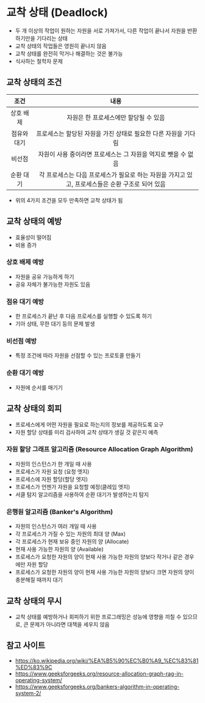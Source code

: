# 교착 상태 (Deadlock)
- 두 개 이상의 작업이 원하는 자원을 서로 가져가서, 다른 작업이 끝나서 자원을 반환하기만을 기다리는 상태
- 교착 상태의 작업들은 영원히 끝나지 않음
- 교착 상태를 완전히 막거나 해결하는 것은 불가능
- 식사하는 철학자 문제

## 교착 상태의 조건
|조건|내용|
|:--:|:--:|
|상호 배제|자원은 한 프로세스에만 할당될 수 있음|
|점유와 대기|프로세스는 할당된 자원을 가진 상태로 필요한 다른 자원을 기다림|
|비선점|자원이 사용 중이라면 프로세스는 그 자원을 억지로 뺏을 수 없음|
|순환 대기|각 프로세스는 다음 프로세스가 필요로 하는 자원을 가지고 있고, 프로세스들은 순환 구조로 되어 있음|
- 위의 4가지 조건을 모두 만족하면 교착 상태가 됨

## 교착 상태의 예방
- 효율성이 떨어짐
- 비용 증가
### 상호 배제 예방
- 자원을 공유 가능하게 하기
- 공유 자체가 불가능한 자원도 있음
### 점유 대기 예방
- 한 프로세스가 끝난 후 다음 프로세스를 실행할 수 있도록 하기
- 기아 상태, 무한 대기 등의 문제 발생
### 비선점 예방
- 특정 조건에 따라 자원을 선점할 수 있는 프로토콜 만들기
### 순환 대기 예방
- 자원에 순서를 매기기

## 교착 상태의 회피
- 프로세스에게 어떤 자원을 필요로 하는지의 정보를 제공하도록 요구
- 자원 할당 상태를 미리 검사하여 교착 상태가 생길 것 같은지 예측
### 자원 할당 그래프 알고리즘 (Resource Allocation Graph Algorithm)
- 자원의 인스턴스가 한 개일 때 사용
- 프로세스가 자원 요청 (요청 엣지)
- 프로세스에 자원 할당(할당 엣지)
- 프로세스가 언젠가 자원을 요청할 예정(클레임 엣지)
- 서클 탐지 알고리즘을 사용하여 순환 대기가 발생하는지 탐지
### 은행원 알고리즘 (Banker's Algorithm)
- 자원의 인스턴스가 여러 개일 때 사용
- 각 프로세스가 가질 수 있는 자원의 최대 양 (Max)
- 각 프로세스가 현재 보유 중인 자원의 양 (Allocate)
- 현재 사용 가능한 자원의 양 (Available)
- 프로세스가 요청한 자원의 양이 현재 사용 가능한 자원의 양보다 작거나 같은 경우에만 자원 할당
- 프로세스가 요청한 자원의 양이 현재 사용 가능한 자원의 양보다 크면 자원의 양이 충분해질 때까지 대기

## 교착 상태의 무시
- 교착 상태를 예방하거나 회피하기 위한 프로그래밍은 성능에 영향을 끼칠 수 있으므로, 큰 문제가 아니라면 대책을 세우지 않음

## 참고 사이트
- https://ko.wikipedia.org/wiki/%EA%B5%90%EC%B0%A9_%EC%83%81%ED%83%9C
- https://www.geeksforgeeks.org/resource-allocation-graph-rag-in-operating-system/
- https://www.geeksforgeeks.org/bankers-algorithm-in-operating-system-2/